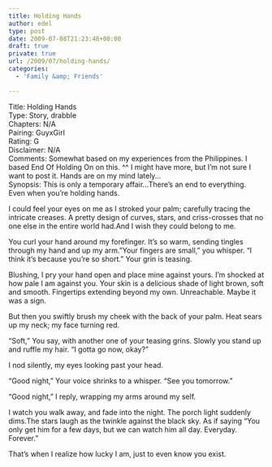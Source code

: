 ```yaml
---
title: Holding Hands
author: edel
type: post
date: 2009-07-08T21:23:48+00:00
draft: true
private: true
url: /2009/07/holding-hands/
categories:
  - 'Family &amp; Friends'

---
```

Title: Holding Hands  
Type: Story, drabble  
Chapters: N/A  
Pairing: GuyxGirl  
Rating: G  
Disclaimer: N/A  
Comments: Somewhat based on my experiences from the Philippines. I based End Of Holding On on this. ^^ I might have more, but I&#8217;m not sure I want to post it. Hands are on my mind lately&#8230;  
Synopsis: This is only a temporary affair&#8230;There&#8217;s an end to everything. Even when you&#8217;re holding hands.

I could feel your eyes on me as I stroked your palm; carefully tracing the intricate creases. A pretty design of curves, stars, and criss-crosses that no one else in the entire world had.And I wish they could belong to me.

You curl your hand around my forefinger. It&#8217;s so warm, sending tingles through my hand and up my arm.&#8221;Your fingers are small,&#8221; you whisper. &#8220;I think it&#8217;s because you&#8217;re so short.&#8221; Your grin is teasing.

Blushing, I pry your hand open and place mine against yours. I&#8217;m shocked at how pale I am against you. Your skin is a delicious shade of light brown, soft and smooth. Fingertips extending beyond my own. Unreachable. Maybe it was a sign.

But then you swiftly brush my cheek with the back of your palm. Heat sears up my neck; my face turning red.

&#8220;Soft,&#8221; You say, with another one of your teasing grins. Slowly you stand up and ruffle my hair. &#8220;I gotta go now, okay?&#8221;

I nod silently, my eyes looking past your head.

&#8220;Good night,&#8221; Your voice shrinks to a whisper. &#8220;See you tomorrow.&#8221;

&#8220;Good night,&#8221; I reply, wrapping my arms around my self.

I watch you walk away, and fade into the night. The porch light suddenly dims.The stars laugh as the twinkle against the black sky. As if saying &#8220;You only get him for a few days, but we can watch him all day. Everyday. Forever.&#8221;

That&#8217;s when I realize how lucky I am, just to even know you exist.

<ol class="footnote">
</ol>
